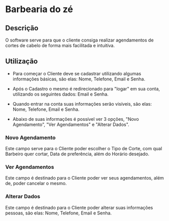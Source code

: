 # Barbearia do zé

## Descrição

O software serve para que o cliente consiga realizar agendamentos de cortes de cabelo de forma mais facilitada e intuitiva. 

## Utilização
- Para começar o Cliente deve se cadastrar utilizando algumas informações básicas, são elas: Nome, Telefone, Email e Senha. 

- Após o Cadastro o mesmo é redirecionado para "logar" em sua conta, utilizando os seguintes dados: Email e Senha.

- Quando entrar na conta suas informações serão visíveis, são elas: Nome, Telefone, Email e Senha.

- Abaixo de suas informações é possível ver 3 opções, "Novo Agendamento", "Ver Agendamentos" e "Alterar Dados".

### Novo Agendamento
Este campo serve para o Cliente poder escolher o Tipo de Corte, com qual Barbeiro quer cortar, Data de preferência, além do Horário desejado.

### Ver Agendamentos
Este campo é destinado para o Cliente poder ver seus agendamentos, além de, poder cancelar o mesmo.

### Alterar Dados
Este campo é destinado para o Cliente poder alterar suas informações pessoas, são elas: Nome, Telefone, Email e Senha.



